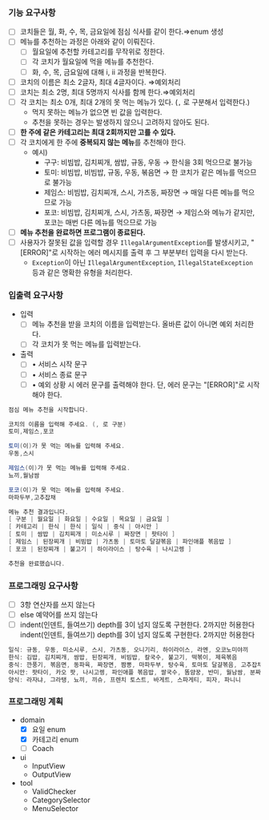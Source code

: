 ### 기능 요구사항

- [ ]  코치들은 월, 화, 수, 목, 금요일에 점심 식사를 같이 한다.⇒enum 생성
- [ ]  메뉴를 추천하는 과정은 아래와 같이 이뤄진다.
    - [ ]  월요일에 추천할 카테고리를 무작위로 정한다.
    - [ ]  각 코치가 월요일에 먹을 메뉴를 추천한다.
    - [ ]  화, 수, 목, 금요일에 대해 i, ii 과정을 반복한다.
- [ ]  코치의 이름은 최소 2글자, 최대 4글자이다. ⇒예외처리
- [ ]  코치는 최소 2명, 최대 5명까지 식사를 함께 한다.⇒예외처리
- [ ]  각 코치는 최소 0개, 최대 2개의 못 먹는 메뉴가 있다. (`,` 로 구분해서 입력한다.)
    - 먹지 못하는 메뉴가 없으면 빈 값을 입력한다.
    - 추천을 못하는 경우는 발생하지 않으니 고려하지 않아도 된다.
- [ ]  **한 주에 같은 카테고리는 최대 2회까지만 고를 수 있다.**
- [ ]  각 코치에게 한 주에 **중복되지 않는 메뉴**를 추천해야 한다.
    - 예시)
        - 구구: 비빔밥, 김치찌개, 쌈밥, 규동, 우동 → 한식을 3회 먹으므로 불가능
        - 토미: 비빔밥, 비빔밥, 규동, 우동, 볶음면 → 한 코치가 같은 메뉴를 먹으므로 불가능
        - 제임스: 비빔밥, 김치찌개, 스시, 가츠동, 짜장면 → 매일 다른 메뉴를 먹으므로 가능
        - 포코: 비빔밥, 김치찌개, 스시, 가츠동, 짜장면 → 제임스와 메뉴가 같지만, 포코는 매번 다른 메뉴를 먹으므로 가능
- [ ]  **메뉴 추천을 완료하면 프로그램이 종료된다.**
- [ ]  사용자가 잘못된 값을 입력할 경우 `IllegalArgumentException`를 발생시키고, "[ERROR]"로 시작하는 에러 메시지를 출력 후 그 부분부터 입력을
  다시 받는다.
    - `Exception`이 아닌 `IllegalArgumentException`,  `IllegalStateException` 등과 같은 명확한 유형을 처리한다.

### 입출력 요구사항

- 입력
    - [ ]  메뉴 추천을 받을 코치의 이름을 입력받는다. 올바른 값이 아니면 예외 처리한다.
    - [ ]  각 코치가 못 먹는 메뉴를 입력받는다.
- 출력
    - [ ]  • 서비스 시작 문구
    - [ ]  • 서비스 종료 문구
    - [ ]  • 예외 상황 시 에러 문구를 출력해야 한다. 단, 에러 문구는 "[ERROR]"로 시작해야 한다.

```csharp
점심 메뉴 추천을 시작합니다.

코치의 이름을 입력해 주세요. (, 로 구분)
토미,제임스,포코

토미(이)가 못 먹는 메뉴를 입력해 주세요.
우동,스시

제임스(이)가 못 먹는 메뉴를 입력해 주세요.
뇨끼,월남쌈

포코(이)가 못 먹는 메뉴를 입력해 주세요.
마파두부,고추잡채

메뉴 추천 결과입니다.
[ 구분 | 월요일 | 화요일 | 수요일 | 목요일 | 금요일 ]
[ 카테고리 | 한식 | 한식 | 일식 | 중식 | 아시안 ]
[ 토미 | 쌈밥 | 김치찌개 | 미소시루 | 짜장면 | 팟타이 ]
[ 제임스 | 된장찌개 | 비빔밥 | 가츠동 | 토마토 달걀볶음 | 파인애플 볶음밥 ]
[ 포코 | 된장찌개 | 불고기 | 하이라이스 | 탕수육 | 나시고렝 ]

추천을 완료했습니다.
```

### 프로그래밍 요구사항

- [ ]  3항 연산자를 쓰지 않는다
- [ ]  else 예약어를 쓰지 않는다
- [ ]  indent(인덴트, 들여쓰기) depth를 3이 넘지 않도록 구현한다. 2까지만 허용한다indent(인덴트, 들여쓰기) depth를 3이 넘지 않도록 구현한다.
  2까지만 허용한다

```csharp
일식: 규동, 우동, 미소시루, 스시, 가츠동, 오니기리, 하이라이스, 라멘, 오코노미야끼
한식: 김밥, 김치찌개, 쌈밥, 된장찌개, 비빔밥, 칼국수, 불고기, 떡볶이, 제육볶음
중식: 깐풍기, 볶음면, 동파육, 짜장면, 짬뽕, 마파두부, 탕수육, 토마토 달걀볶음, 고추잡채
아시안: 팟타이, 카오 팟, 나시고렝, 파인애플 볶음밥, 쌀국수, 똠얌꿍, 반미, 월남쌈, 분짜
양식: 라자냐, 그라탱, 뇨끼, 끼슈, 프렌치 토스트, 바게트, 스파게티, 피자, 파니니
```

### 프로그래밍 계획

- domain
    - [x] 요일 enum
    - [x] 카테고리 enum
    - [ ] Coach
- ui
    - InputView
    - OutputView
- tool
    - ValidChecker
    - CategorySelector
    - MenuSelector